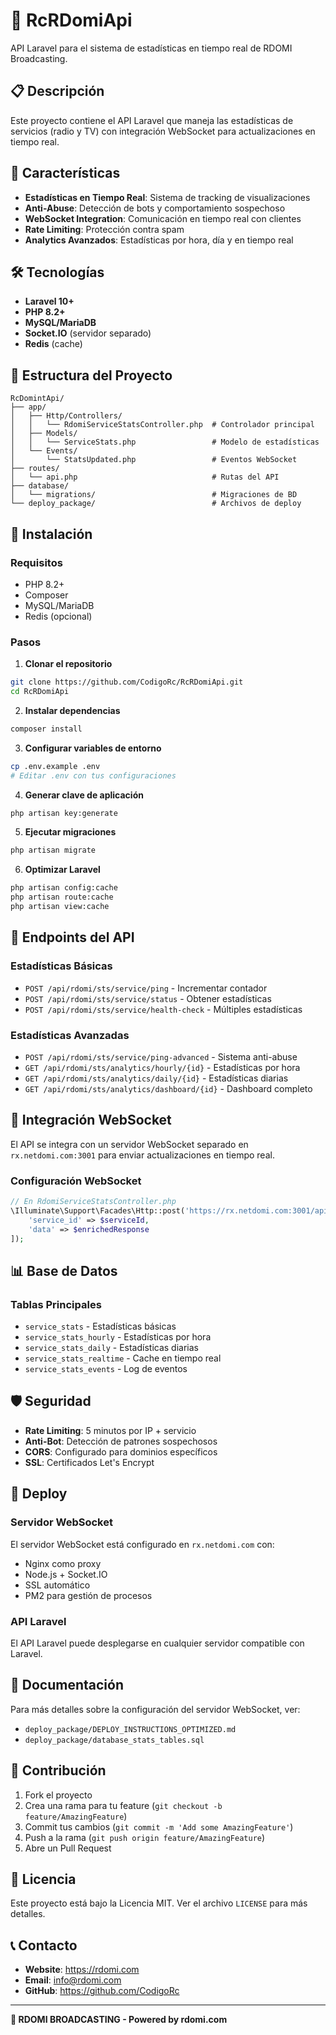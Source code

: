 # 🎵 RcRDomiApi

API Laravel para el sistema de estadísticas en tiempo real de RDOMI Broadcasting.

## 📋 Descripción

Este proyecto contiene el API Laravel que maneja las estadísticas de servicios (radio y TV) con integración WebSocket para actualizaciones en tiempo real.

## 🚀 Características

- **Estadísticas en Tiempo Real**: Sistema de tracking de visualizaciones
- **Anti-Abuse**: Detección de bots y comportamiento sospechoso
- **WebSocket Integration**: Comunicación en tiempo real con clientes
- **Rate Limiting**: Protección contra spam
- **Analytics Avanzados**: Estadísticas por hora, día y en tiempo real

## 🛠️ Tecnologías

- **Laravel 10+**
- **PHP 8.2+**
- **MySQL/MariaDB**
- **Socket.IO** (servidor separado)
- **Redis** (cache)

## 📁 Estructura del Proyecto

```
RcDomintApi/
├── app/
│   ├── Http/Controllers/
│   │   └── RdomiServiceStatsController.php  # Controlador principal
│   ├── Models/
│   │   └── ServiceStats.php                 # Modelo de estadísticas
│   └── Events/
│       └── StatsUpdated.php                 # Eventos WebSocket
├── routes/
│   └── api.php                              # Rutas del API
├── database/
│   └── migrations/                          # Migraciones de BD
└── deploy_package/                          # Archivos de deploy
```

## 🔧 Instalación

### Requisitos
- PHP 8.2+
- Composer
- MySQL/MariaDB
- Redis (opcional)

### Pasos

1. **Clonar el repositorio**
```bash
git clone https://github.com/CodigoRc/RcRDomiApi.git
cd RcRDomiApi
```

2. **Instalar dependencias**
```bash
composer install
```

3. **Configurar variables de entorno**
```bash
cp .env.example .env
# Editar .env con tus configuraciones
```

4. **Generar clave de aplicación**
```bash
php artisan key:generate
```

5. **Ejecutar migraciones**
```bash
php artisan migrate
```

6. **Optimizar Laravel**
```bash
php artisan config:cache
php artisan route:cache
php artisan view:cache
```

## 📡 Endpoints del API

### Estadísticas Básicas
- `POST /api/rdomi/sts/service/ping` - Incrementar contador
- `POST /api/rdomi/sts/service/status` - Obtener estadísticas
- `POST /api/rdomi/sts/service/health-check` - Múltiples estadísticas

### Estadísticas Avanzadas
- `POST /api/rdomi/sts/service/ping-advanced` - Sistema anti-abuse
- `GET /api/rdomi/sts/analytics/hourly/{id}` - Estadísticas por hora
- `GET /api/rdomi/sts/analytics/daily/{id}` - Estadísticas diarias
- `GET /api/rdomi/sts/analytics/dashboard/{id}` - Dashboard completo

## 🔌 Integración WebSocket

El API se integra con un servidor WebSocket separado en `rx.netdomi.com:3001` para enviar actualizaciones en tiempo real.

### Configuración WebSocket
```php
// En RdomiServiceStatsController.php
\Illuminate\Support\Facades\Http::post('https://rx.netdomi.com:3001/api/ping', [
    'service_id' => $serviceId,
    'data' => $enrichedResponse
]);
```

## 📊 Base de Datos

### Tablas Principales
- `service_stats` - Estadísticas básicas
- `service_stats_hourly` - Estadísticas por hora
- `service_stats_daily` - Estadísticas diarias
- `service_stats_realtime` - Cache en tiempo real
- `service_stats_events` - Log de eventos

## 🛡️ Seguridad

- **Rate Limiting**: 5 minutos por IP + servicio
- **Anti-Bot**: Detección de patrones sospechosos
- **CORS**: Configurado para dominios específicos
- **SSL**: Certificados Let's Encrypt

## 🚀 Deploy

### Servidor WebSocket
El servidor WebSocket está configurado en `rx.netdomi.com` con:
- Nginx como proxy
- Node.js + Socket.IO
- SSL automático
- PM2 para gestión de procesos

### API Laravel
El API Laravel puede desplegarse en cualquier servidor compatible con Laravel.

## 📝 Documentación

Para más detalles sobre la configuración del servidor WebSocket, ver:
- `deploy_package/DEPLOY_INSTRUCTIONS_OPTIMIZED.md`
- `deploy_package/database_stats_tables.sql`

## 🤝 Contribución

1. Fork el proyecto
2. Crea una rama para tu feature (`git checkout -b feature/AmazingFeature`)
3. Commit tus cambios (`git commit -m 'Add some AmazingFeature'`)
4. Push a la rama (`git push origin feature/AmazingFeature`)
5. Abre un Pull Request

## 📄 Licencia

Este proyecto está bajo la Licencia MIT. Ver el archivo `LICENSE` para más detalles.

## 📞 Contacto

- **Website**: https://rdomi.com
- **Email**: info@rdomi.com
- **GitHub**: https://github.com/CodigoRc

---

**🎵 RDOMI BROADCASTING - Powered by rdomi.com** 
